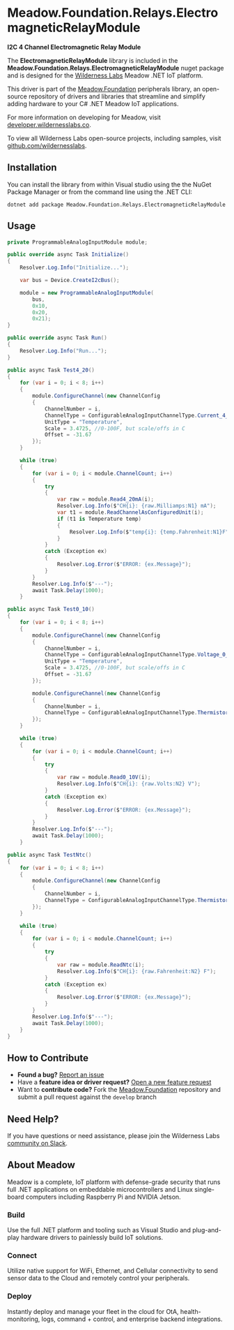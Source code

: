 # Meadow.Foundation.Relays.ElectromagneticRelayModule

**I2C 4 Channel Electromagnetic Relay Module**

The **ElectromagneticRelayModule** library is included in the **Meadow.Foundation.Relays.ElectromagneticRelayModule** nuget package and is designed for the [Wilderness Labs](www.wildernesslabs.co) Meadow .NET IoT platform.

This driver is part of the [Meadow.Foundation](https://developer.wildernesslabs.co/Meadow/Meadow.Foundation/) peripherals library, an open-source repository of drivers and libraries that streamline and simplify adding hardware to your C# .NET Meadow IoT applications.

For more information on developing for Meadow, visit [developer.wildernesslabs.co](http://developer.wildernesslabs.co/).

To view all Wilderness Labs open-source projects, including samples, visit [github.com/wildernesslabs](https://github.com/wildernesslabs/).

## Installation

You can install the library from within Visual studio using the the NuGet Package Manager or from the command line using the .NET CLI:

`dotnet add package Meadow.Foundation.Relays.ElectromagneticRelayModule`
## Usage

```csharp
private ProgrammableAnalogInputModule module;

public override async Task Initialize()
{
    Resolver.Log.Info("Initialize...");

    var bus = Device.CreateI2cBus();

    module = new ProgrammableAnalogInputModule(
        bus,
        0x10,
        0x20,
        0x21);
}

public override async Task Run()
{
    Resolver.Log.Info("Run...");
}

public async Task Test4_20()
{
    for (var i = 0; i < 8; i++)
    {
        module.ConfigureChannel(new ChannelConfig
        {
            ChannelNumber = i,
            ChannelType = ConfigurableAnalogInputChannelType.Current_4_20,
            UnitType = "Temperature",
            Scale = 3.4725, //0-100F, but scale/offs in C
            Offset = -31.67
        });
    }

    while (true)
    {
        for (var i = 0; i < module.ChannelCount; i++)
        {
            try
            {
                var raw = module.Read4_20mA(i);
                Resolver.Log.Info($"CH{i}: {raw.Milliamps:N1} mA");
                var t1 = module.ReadChannelAsConfiguredUnit(i);
                if (t1 is Temperature temp)
                {
                    Resolver.Log.Info($"temp{i}: {temp.Fahrenheit:N1}F");
                }
            }
            catch (Exception ex)
            {
                Resolver.Log.Error($"ERROR: {ex.Message}");
            }
        }
        Resolver.Log.Info($"---");
        await Task.Delay(1000);
    }

public async Task Test0_10()
{
    for (var i = 0; i < 8; i++)
    {
        module.ConfigureChannel(new ChannelConfig
        {
            ChannelNumber = i,
            ChannelType = ConfigurableAnalogInputChannelType.Voltage_0_10,
            UnitType = "Temperature",
            Scale = 3.4725, //0-100F, but scale/offs in C
            Offset = -31.67
        });

        module.ConfigureChannel(new ChannelConfig
        {
            ChannelNumber = i,
            ChannelType = ConfigurableAnalogInputChannelType.ThermistorNtc
        });
    }

    while (true)
    {
        for (var i = 0; i < module.ChannelCount; i++)
        {
            try
            {
                var raw = module.Read0_10V(i);
                Resolver.Log.Info($"CH{i}: {raw.Volts:N2} V");
            }
            catch (Exception ex)
            {
                Resolver.Log.Error($"ERROR: {ex.Message}");
            }
        }
        Resolver.Log.Info($"---");
        await Task.Delay(1000);
    }

public async Task TestNtc()
{
    for (var i = 0; i < 8; i++)
    {
        module.ConfigureChannel(new ChannelConfig
        {
            ChannelNumber = i,
            ChannelType = ConfigurableAnalogInputChannelType.ThermistorNtc
        });
    }

    while (true)
    {
        for (var i = 0; i < module.ChannelCount; i++)
        {
            try
            {
                var raw = module.ReadNtc(i);
                Resolver.Log.Info($"CH{i}: {raw.Fahrenheit:N2} F");
            }
            catch (Exception ex)
            {
                Resolver.Log.Error($"ERROR: {ex.Message}");
            }
        }
        Resolver.Log.Info($"---");
        await Task.Delay(1000);
    }
}

```
## How to Contribute

- **Found a bug?** [Report an issue](https://github.com/WildernessLabs/Meadow_Issues/issues)
- Have a **feature idea or driver request?** [Open a new feature request](https://github.com/WildernessLabs/Meadow_Issues/issues)
- Want to **contribute code?** Fork the [Meadow.Foundation](https://github.com/WildernessLabs/Meadow.Foundation) repository and submit a pull request against the `develop` branch


## Need Help?

If you have questions or need assistance, please join the Wilderness Labs [community on Slack](http://slackinvite.wildernesslabs.co/).
## About Meadow

Meadow is a complete, IoT platform with defense-grade security that runs full .NET applications on embeddable microcontrollers and Linux single-board computers including Raspberry Pi and NVIDIA Jetson.

### Build

Use the full .NET platform and tooling such as Visual Studio and plug-and-play hardware drivers to painlessly build IoT solutions.

### Connect

Utilize native support for WiFi, Ethernet, and Cellular connectivity to send sensor data to the Cloud and remotely control your peripherals.

### Deploy

Instantly deploy and manage your fleet in the cloud for OtA, health-monitoring, logs, command + control, and enterprise backend integrations.



